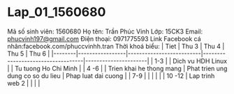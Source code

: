 # Lap_01_1560680
Mã số sinh viên: 1560680
Họ tên: Trần Phúc Vinh
Lớp: 15CK3
Email: phucvinh197@gmail.com
Điện thoại: 0971775593
Link Facebook cá nhân:facebook.com/phuccvinhh.tran
Thời khoá biểu: 
| Tiet   | Thu 3           | Thu 4                    | Thu 5                             | Thu 6                |
|--------|-----------------|--------------------------|-----------------------------------|----------------------|
| 1-3    |                 | Dich vu HDH Linux        |                                   | Tu tuong Ho Chi Minh |
| 4 -6   |                 | Trien khai he thong mang | Phat trien ung dung co so du lieu | Phap luat dai cuong  |
| 7-9    |                 |                          |                                   |                      |
| 10 -12 | Lap trinh web 2 |                          |                                   |                      |

